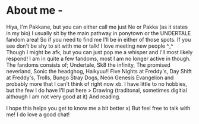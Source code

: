 # About me - 
Hiya, I'm Pakkane, but you can either call me just Ne or Pakka (as it states in my bio)
I usually sit by the main pathway in ponytown or the UNDERTALE fandom area! So if you need to find me I'll be in either of those spots. If you see don't be shy to sit with me or talk! I love meeting new people ^_^ Though I might be afk, but you can just pop me a whisper and I'll most likely respond!
I am in quite a few fandoms, most I am no longer active in though. The fandoms consists of; Undertale, Sk8 the infinity, The promised neverland, Sonic the headghog, Haikyuu!! Five Nights at Freddy's, Day Shift at Freddy's, Trolls, Bungo Stray Dogs, Neon Genesis Evangelion and probably more that I can't think of right now xb.
I have little to no hobbies, but the few I do have I'll put here > Drawing (traditonal, sometimes digitial although I am not very good at it) And reading.

I hope this helps you get to know me a bit better x) But feel free to talk with me! I do love a good chat!
